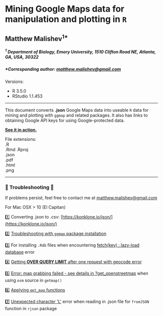 # Mining Google Maps data for manipulation and plotting in `R`    
## Matthew Malishev<sup>1*</sup>

##### <sup>1</sup> _Department of Biology, Emory University, 1510 Clifton Road NE, Atlanta, GA, USA, 30322_

##### *Corresponding author: matthew.malishev@gmail.com      

Versions:  
 - R 3.5.0  
 - RStudio 1.1.453    

******

This document converts __.json__ Google Maps data into useable `R` data for mining and plotting with `ggmap` and related packages. It also has links to obtaining Google API keys for using Google-protected data.  

[**See it in action.**](http://htmlpreview.github.com/?https://github.com/darwinanddavis/ggmap/blob/master/ggmap.html)  

File extensions:   
.R  
.Rmd
.Rproj     
.json      
.pdf    
.html  
.png    

******  

### :pig: Troubleshooting :pig:     
If problems persist, feel free to contact me at matthew.malishev@gmail.com     
  
For Mac OSX > 10 (El Capitan)  

:one: Converting .json to .csv: [https://konklone.io/json/](https://konklone.io/json/)  

:two: [Troubleshooting with `ggmap` package installation](https://stackoverflow.com/questions/40642850/ggmap-error-geomrasterann-was-built-with-an-incompatible-version-of-ggproto)      

:three: For installing `.Rdb` files when encountering [fetch(key) : lazy-load database](https://stackoverflow.com/questions/30424608/error-in-fetchkey-lazy-load-database) error      

:four: [Getting **OVER QUERY LIMIT** after one request with geocode error](https://stackoverflow.com/questions/36175529/getting-over-query-limit-after-one-request-with-geocode)  

:five: [Error: map grabbing failed - see details in ?get_openstreetmap](https://stackoverflow.com/questions/23572996/ggmap-gives-error-when-using-open-street-map-as-source) when using `osm` source in `getmap()`  

:six: [Applying `get_map` functions](https://github.com/dkahle/ggmap/blob/master/R/get_map.R)  

:seven: [Unexpected character 'L'](https://stackoverflow.com/questions/32461293/unexpected-character-error-when-importing-a-json-file-into-r) error when reading in .json file for `fromJSON` function in `rjson` package 

